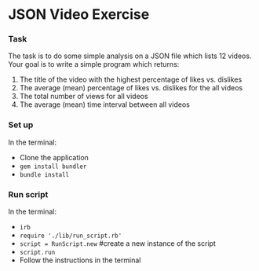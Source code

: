 # JSON Video Exercise

### Task

The task is to do some simple analysis on a JSON file which lists 12 videos. Your goal is to write a simple program which returns:

1. The title of the video with the highest percentage of likes vs. dislikes
2. The average (mean) percentage of likes vs. dislikes for the all videos
3. The total number of views for all videos
4. The average (mean) time interval between all videos

### Set up

In the terminal:

* Clone the application
* `gem install bundler`
* `bundle install`

### Run script

In the terminal:

* `irb`
* `require './lib/run_script.rb'`
* `script = RunScript.new` #create a new instance of the script
* `script.run`
* Follow the instructions in the terminal
